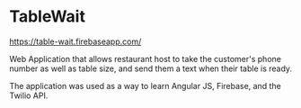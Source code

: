 # TableWait

https://table-wait.firebaseapp.com/

Web Application that allows restaurant host to take the customer's phone number as well as table size, and send them a text when their table is ready. 

The application was used as a way to learn Angular JS, Firebase, and the Twilio API.
